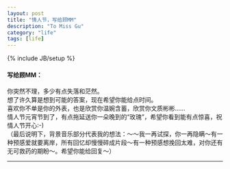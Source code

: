 ```yaml
---
layout: post
title: "情人节，写给顾MM"
description: "To Miss Gu"
category: "life"
tags: [life]
---
```

{% include JB/setup %}

<!-- background music cyx-yg -->
<!-- <a href="#" onClick="musicPaused()">停止</a> -->
<!-- <script type="text/javascript"> -->
<!-- function musicPaused() { -->
<!-- var music = document.getElementById("clickSound"); -->
<!-- music.pause(); -->
<!-- } -->
<!-- </script> -->
<audio id="clickSound" autoplay="autoplay" loop="loop">
<source src="/assets/cyx-yg.mp3">
</audio>

<!-- pic rose -->
<!-- <p align="left" style="text-align: center;"><img src="http://namepk.sinaapp.com/blog/3d_flower.gif" alt=""><br></p> -->

<!-- js rose -->
<canvas id="c"></canvas>
<script>
var b = document.body;
var c = document.getElementsByTagName('canvas')[0];
var a = c.getContext('2d');
document.body.clientWidth;
</script>
<script>
// start of submission //
with(m=Math)C=cos,S=sin,P=pow,R=random;c.width=c.height=f=500;h=-250;function p(a,b,c){if(c>60)return[S(a*7)*(13+5/(.2+P(b*4,4)))-S(b)*50,b*f+50,625+C(a*7)*(13+5/(.2+P(b*4,4)))+b*400,a*1-b/2,a];A=a*2-1;B=b*2-1;if(A*A+B*B<1){if(c>37){n=(j=c&1)?6:4;o=.5/(a+.01)+C(b*125)*3-a*300;w=b*h;return[o*C(n)+w*S(n)+j*610-390,o*S(n)-w*C(n)+550-j*350,1180+C(B+A)*99-j*300,.4-a*.1+P(1-B*B,-h*6)*.15-a*b*.4+C(a+b)/5+P(C((o*(a+1)+(B>0?w:-w))/25),30)*.1*(1-B*B),o/1e3+.7-o*w*3e-6]}if(c>32){c=c*1.16-.15;o=a*45-20;w=b*b*h;z=o*S(c)+w*C(c)+620;return[o*C(c)-w*S(c),28+C(B*.5)*99-b*b*b*60-z/2-h,z,(b*b*.3+P((1-(A*A)),7)*.15+.3)*b,b*.7]}o=A*(2-b)*(80-c*2);w=99-C(A)*120-C(b)*(-h-c*4.9)+C(P(1-b,7))*50+c*2;z=o*S(c)+w*C(c)+700;return[o*C(c)-w*S(c),B*99-C(P(b, 7))*50-c/3-z/1.35+450,z,(1-b/1.2)*.9+a*.1, P((1-b),20)/4+.05]}}setInterval('for(i=0;i<1e4;i++)if(s=p(R(),R(),i%46/.74)){z=s[2];x=~~(s[0]*f/z-h);y=~~(s[1]*f/z-h);if(!m[q=y*f+x]|m[q]>z)m[q]=z,a.fillStyle="rgb("+~(s[3]*h)+","+~(s[4]*h)+","+~(s[3]*s[3]*-80)+")",a.fillRect(x,y,1,1)}',0)
// end of submission //
</script>

<!-- <canvas id="c" height="256"></canvas> -->
<!-- <script> -->
<!-- 	var b = document.body; -->
<!-- 	var c = document.getElementsByTagName('canvas')[0]; -->
<!-- 	var a = c.getContext('2d'); -->
<!-- 	document.body.clientWidth; // fix bug in webkit: http://qfox.nl/weblog/218 -->
<!-- </script> -->
<!-- <script> -->
<!-- // start of submission // -->
<!-- with(m=Math)C=cos,S=sin,P=pow;O=a.getImageData(0,0,c.height=f=W=256,f);U=O.data;D={};F=[];function J(p){p[5]=Q=0;for(j=3;j--;)if(!D[Q=(p[j]>>=2)+Q*f])D[Q]=F.push(p)}setInterval(function(){for(i=1e3;i--;){c=i%42*1.35;H=T;T=m.random();A=H*2-1;B=T*2-1;J([S(H*7)*(o=13+5/(.2+P(T*4,4)))-T*50,T*550+500,(l=C(H*7))*o,(G=l/7+.5)-T/4,G]);if(A*A+B*B<1)if(c>32){J([(o=.5/(H+.01)-H*300)*C(n=(j=c&1)?6:4)+(w=T*-f)*S(n)+j*630-390,o*S(n)-w*C(n)+999-j*350,C(B+A)*99-j*50,(P(l=1-B*B,f*6)+C(H+T)+P(C((o*H+o+(B>0?w:-w))/25),30)*l-H+2)/5,o/1e3+.7-o*w/3e5]);J([(o=H*45-20)*C(l=c/.86)+(w=T*T)*f*S(l),C(B/2)*99-w*T*60+436,o*S(l)-w*f*C(l),w*.3+.3,T*.7])}else J([(o=A*(2-T)*(80-c*2))*C(c)-(w=99-C(A)*120-C(T)*(f-c*5)+C(P(1-T,7))*50+c*2)*S(c),(B*2-C(P(T,7))+9)*50,o*S(c)+w*C(c),1-T*.7,P(1-T,9)/4])}for(i=0;i<f*f;m[i++]=f)for(l=4;l--;)U[i*4+l]=255;for(c=C(W),s=S(W),j=F.length;j--;){k=F[j],x=k[0]*c+k[2]*s+99,z=k[0]*s-k[2]*c,y=k[1]-z*.4<<8;for(i=3;i--;)if(z<m[p=y-~x+[0,1,f][i]])for(m[p]=z,l=3;l--;)U[p*4+l]=k[l+3]*f}a.putImageData(O,0,0);W+=.03},T=0) -->
<!-- // end of submission // -->
<!-- </script> -->

<!-- <\!-- js lovepic -\-> -->
<!-- <html><head> -->
<!-- 	<meta charset="utf-8"> -->
<!-- </head> -->
<!-- <body marginwidth="0" marginheight="0"> -->
<!-- 	<canvas id="c" width="1280" height="649"></canvas> -->
<!-- 	<script> -->
<!-- 		var b = document.body; -->
<!-- 		var c = document.getElementsByTagName('canvas')[0]; -->
<!-- 		var a = c.getContext('2d'); -->
<!-- 		document.body.clientWidth; // fix bug in webkit: http://qfox.nl/weblog/218 -->
<!-- 	</script> -->
<!-- 	<script> -->
<!-- // start of submission // -->
<!-- c.width=w=innerWidth;c.height=h=innerHeight;x=Math;r=x.random;u="px Times";t=255;o=m=y=0;f=30;g=[];function z(d,k,n,q){return"rgba("+[d,k,n,q]+")"}b.onmousemove=function(d){m=d.pageX;y=d.pageY};b.onclick=function(){for(l=600;l--;)v=g[l],v.x=m,v.y=y};for(l=800;l--;)v=1E5*r(),g[l]={b:v,a:v,p:0,z:.1,x:w/2,y:h/2};a.fillStyle=z(0,0,0,t);a.font=.8*w-.4*h+u;a.fillText('♥',.276*w,.93*h);i=a.getImageData(0,0,w,h).data;a.fillRect(0,0,w,h);setInterval(function(){a.fillStyle=z(0,0,0,.01);a.fillRect(0,0,w,h);for(e=g.length;e--;)p=g[e],xd=p.x-m,yd=p.y-y,distance=x.sqrt(xd*xd+yd*yd),p.a+=.5<r()?-1:1,p.b-=.05*(p.b-p.a),v=8*p.b,p.x+=x.sin(v/180*x.PI),p.y+=x.cos(v/180*x.PI),j=i[4*(~~p.x+~~p.y*w)-1],p.p!=j&&(p.z=.01),p.z+=.5>p.z?.02:0,p.x>w+f&&(p.x=-f),p.x<-f&&(p.x=w+f),p.y>h+f&&(p.y=-f),p.y<-f&&(p.y=h+f),a.fillStyle=j?z(t,0,0,p.z):z(t,t,t,p.z),p.p=j,a.font=(300>distance?distance/10:30)+u,a.fillText('❤',p.x,p.y)},30); -->
<!-- // end of submission // -->
<!-- 	</script> -->
<!-- </body> -->
<!-- </html> -->




#### 写给顾MM：

你突然不理，多少有点失落和茫然。  
想了许久算是想到可能的答案，现在希望你能给点时间。  
喜欢你不单是你的外表，也是欣赏你温婉含蓄，欣赏你文质彬彬……  
情人节元宵节到了，有点拖延送你一朵晚到的“玫瑰”，希望你看到能有点惊喜，祝情人节开心:-)  
（最后说明下，背景音乐部分代表我的想法：～～我一再试探，你一再隐瞒～有一种预感爱就要离岸，所有回忆却慢慢碎成片段～有一种预感想挽回太难，对你还有无可救药的期盼～。希望你能给回复～）  

---
